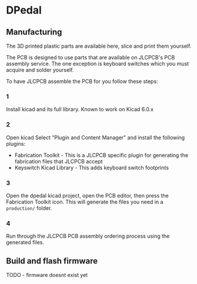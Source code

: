 # DPedal

## Manufacturing

The 3D printed plastic parts are available here, slice and print them yourself.

The PCB is designed to use parts that are available on JLCPCB's PCB assembly service.
The one exception is keyboard switches which you must acquire and solder yourself.

To have JLCPCB assemble the PCB for you follow these steps:

### 1
Install kicad and its full library.
Known to work on Kicad 6.0.x

### 2
Open kicad 
Select "Plugin and Content Manager" and install the following plugins:
* Fabrication Toolkit - This is a JLCPCB specific plugin for generating the fabrication files that JLCPCB accept
* Keyswitch Kicad Library - This adds keyboard switch footprints

### 3
Open the dpedal kicad project, open the PCB editor, then press the Fabrication Toolkit icon.
This will generate the files you need in a `production/` folder.

### 4
Run through the JLCPCB PCB assembly ordering process using the generated files.

## Build and flash firmware

TODO - firmware doesnt exist yet
